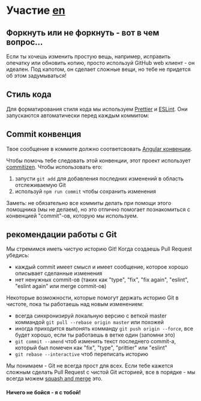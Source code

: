 # Участие [en](README.md)

## Форкнуть или не форкнуть - вот в чем вопрос...

Если ты хочешь изменить простую вещь, например, исправить опечатку или обновить копию, просто используй GitHub web клиент - он идеален. Под капотом, он сделает сложные вещи, но тебе не придется об этом задумываться!

## Стиль кода

Для форматирования стиля кода мы используем [Prettier](https://prettier.io/) и [ESLint](https://eslint.org/). Они запускаются автоматически перед каждым коммитом:

## Commit конвенция

Твое сообщение в коммите должно соответсвовать [Angular конвенции](https://github.com/conventional-changelog/conventional-changelog/blob/master/packages/conventional-changelog-angular/README.md).

Чтобы помочь тебе следовать этой конвенции, этот проект использует [commitizen](https://github.com/commitizen/cz-cli). Чтобы использовать его:

1. запусти `git add` для добавления последних изменений в область отслеживаемую Git
2. используй `npm run commit` чтобы сохранить изменения

Заметь: не обязательно все коммиты делать при помощи этого помощника (мы не делаем), но это отлично помогает познакомиться с конвенцией "commit"-ов, которую мы используем.

## рекомендации работы с Git

Мы стремимся иметь чистую историю Git! Когда создаешь Pull Request убедись:

- каждый commit имеет смысл и имеет сообщение, которое хорошо описывает сделанные изменения
- нет ненужных commit-ов (таких как "type", "fix", "fix again", "eslint", "eslint again" или merge commit-ов)

Некоторые возможности, которые помогут держать историю Git в чистоте, пока ты работаешь над новым изменением:

- всегда синхронизируй локальную версию с веткой master коммандой `git pull --rebase origin master` или похожей
- иногда приходится выпонять комманду `git push origin --force`, все будет хорошо, если ты работаешь в ветке один (запомни это)
- `git commit --amend` чтоб изменить текст последнего commit-а, который был помечен как "fix", "type", "prittier" или "eslint"
- `git rebase --interactive` чтоб переписать историю

Мы понимаем - Git не всегда прост для всех. Если тебе кажется сложным сделать Pull Request с чистой Git историей, все в порядке - мы всегда можем [squash and merge](https://help.github.com/articles/about-pull-request-merges/#squash-and-merge-your-pull-request-commits) это.

#### Ничего не бойся - я с тобой!
